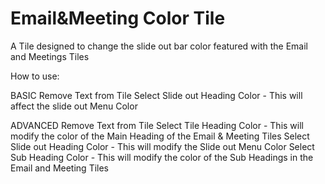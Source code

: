 # Email&Meeting Color Tile

A Tile designed to change the slide out bar color featured with the Email and Meetings Tiles

How to use:

BASIC
  	Remove Text from Tile
	Select Slide out Heading Color - This will affect the slide out Menu Color

ADVANCED
	Remove Text from Tile
	Select Tile Heading Color - This will modify the color of the Main Heading of the Email & Meeting Tiles
	Select Slide out Heading Color - This will modify the Slide out Menu Color 
	Select Sub Heading Color - This will modify the color of the Sub Headings in the Email and Meeting Tiles